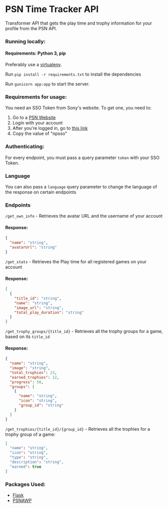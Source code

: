 # PSN Time Tracker API

Transformer API that gets the play time and trophy information for your profile from the PSN API.

### Running locally:
#### Requirements: Python 3, pip

Preferably use a [virtualenv](https://pypi.org/project/virtualenv/).

Run `pip install -r requirements.txt` to install the dependencies

Run `gunicorn app:app` to start the server.

### Requirements for usage:
You need an SSO Token from Sony's website.
To get one, you need to:
1. Go to a [PSN Website](https://store.playstation.com)
2. Login with your account
3. After you're logged in, go to [this link](https://ca.account.sony.com/api/v1/ssocookie)
4. Copy the value of "npsso"

### Authenticating:
For every endpoint, you must pass a query parameter `token` with your SSO Token.

### Language
You can also pass a `language` query parameter to change the language of the response on certain endpoints

### Endpoints
`/get_own_info` - Retrieves the avatar URL and the username of your account
#### Response: 
```json
{
  "name": "string",
  "avatarUrl": "string"
}
```
`/get_stats` - Retrieves the Play time for all registered games on your account
#### Response:
```json
[
  {
    "title_id": "string",
    "name": "string",
    "image_url": "string",
    "total_play_duration": "string"
  }
]
```
`/get_trophy_groups/{title_id}` - Retrieves all the trophy groups for a game, based on its `title_id`
#### Response:
```json
{
  "name": "string",
  "image": "string",
  "total_trophies": 23,
  "earned_trophies": 12,
  "progress": 50,
  "groups": [
    {
      "name": "string",
      "icon": "string",
      "group_id": "string"
    }
  ]
}
```

`/get_trophies/{title_id}/{group_id}` - Retrieves all the trophies for a trophy group of a game:
```json
[
  "name": "string",
  "icon": "string",
  "type": "string",
  "description": "string",
  "earned": true
]
```

### Packages Used:
- [Flask](https://pypi.org/project/Flask/)
- [PSNAWP](https://github.com/isFakeAccount/psnawp) 

